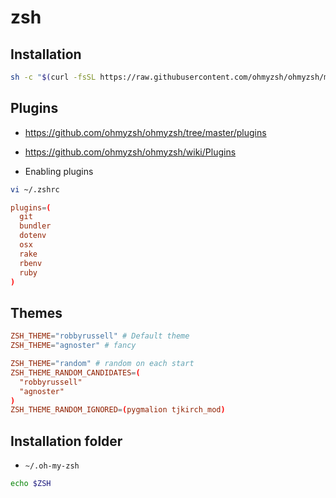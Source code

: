 # zsh

## Installation

```sh
sh -c "$(curl -fsSL https://raw.githubusercontent.com/ohmyzsh/ohmyzsh/master/tools/install.sh)"
```

## Plugins

- <https://github.com/ohmyzsh/ohmyzsh/tree/master/plugins>
- <https://github.com/ohmyzsh/ohmyzsh/wiki/Plugins>

- Enabling plugins

```sh
vi ~/.zshrc
```

```conf
plugins=(
  git
  bundler
  dotenv
  osx
  rake
  rbenv
  ruby
)
```

## Themes

```conf
ZSH_THEME="robbyrussell" # Default theme
ZSH_THEME="agnoster" # fancy
```

```conf
ZSH_THEME="random" # random on each start
ZSH_THEME_RANDOM_CANDIDATES=(
  "robbyrussell"
  "agnoster"
)
ZSH_THEME_RANDOM_IGNORED=(pygmalion tjkirch_mod)
```

## Installation folder

- `~/.oh-my-zsh`

```sh
echo $ZSH
```
